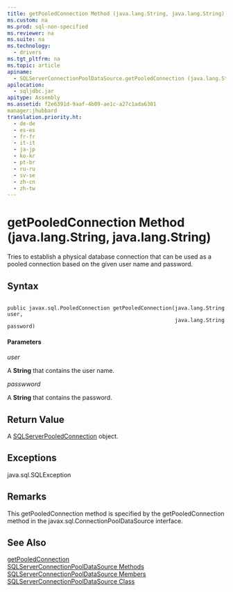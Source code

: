 ```yaml
---
title: getPooledConnection Method (java.lang.String, java.lang.String)
ms.custom: na
ms.prod: sql-non-specified
ms.reviewer: na
ms.suite: na
ms.technology: 
  - drivers
ms.tgt_pltfrm: na
ms.topic: article
apiname: 
  - SQLServerConnectionPoolDataSource.getPooledConnection (java.lang.String, java.lang.String)
apilocation: 
  - sqljdbc.jar
apitype: Assembly
ms.assetid: f2e6391d-9aaf-4b09-ae1c-a27c1ada6301
manager:jhubbard
translation.priority.ht: 
  - de-de
  - es-es
  - fr-fr
  - it-it
  - ja-jp
  - ko-kr
  - pt-br
  - ru-ru
  - sv-se
  - zh-cn
  - zh-tw
---
```

# getPooledConnection Method (java.lang.String, java.lang.String)
  Tries to establish a physical database connection that can be used as a pooled connection based on the given user name and password.  
  
## Syntax  
  
```  
  
public javax.sql.PooledConnection getPooledConnection(java.lang.String user,  
                                                      java.lang.String password)  
```  
  
#### Parameters  
 *user*  
  
 A **String** that contains the user name.  
  
 *passwword*  
  
 A **String** that contains the password.  
  
## Return Value  
 A [SQLServerPooledConnection](../content/SQLServerPooledConnection-Class.md) object.  
  
## Exceptions  
 java.sql.SQLException  
  
## Remarks  
 This getPooledConnection method is specified by the getPooledConnection method in the javax.sql.ConnectionPoolDataSource interface.  
  
## See Also  
 [getPooledConnection](../content/getPooledConnection-Method--SQLServerConnectionPoolDataSource-.md)   
 [SQLServerConnectionPoolDataSource Methods](../content/SQLServerConnectionPoolDataSource-Methods.md)   
 [SQLServerConnectionPoolDataSource Members](../content/SQLServerConnectionPoolDataSource-Members.md)   
 [SQLServerConnectionPoolDataSource Class](../content/SQLServerConnectionPoolDataSource-Class.md)  
  
  